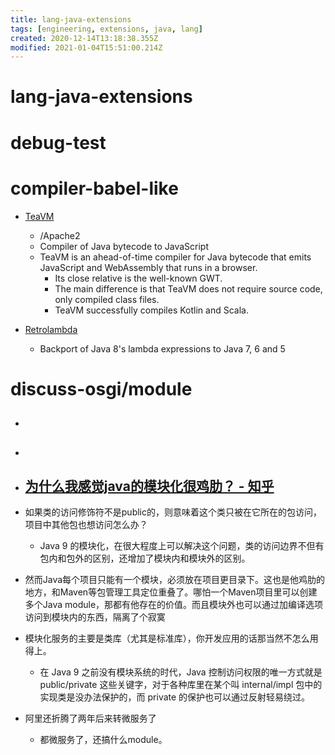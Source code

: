 ```yaml
---
title: lang-java-extensions
tags: [engineering, extensions, java, lang]
created: 2020-12-14T13:18:38.355Z
modified: 2021-01-04T15:51:00.214Z
---
```


# lang-java-extensions

# debug-test

# compiler-babel-like
- [TeaVM](https://github.com/konsoletyper/teavm) 
  - /Apache2
  - Compiler of Java bytecode to JavaScript
  - TeaVM is an ahead-of-time compiler for Java bytecode that emits JavaScript and WebAssembly that runs in a browser.
    - Its close relative is the well-known GWT. 
    - The main difference is that TeaVM does not require source code, only compiled class files.
    - TeaVM successfully compiles Kotlin and Scala.

- [Retrolambda](https://github.com/luontola/retrolambda)
  - Backport of Java 8's lambda expressions to Java 7, 6 and 5
# discuss-osgi/module
- ## 

- ## 

- ## [为什么我感觉java的模块化很鸡肋？ - 知乎](https://www.zhihu.com/question/608644195)
- 如果类的访问修饰符不是public的，则意味着这个类只被在它所在的包访问，项目中其他包也想访问怎么办？
  - Java 9 的模块化，在很大程度上可以解决这个问题，类的访问边界不但有包内和包外的区别，还增加了模块内和模块外的区别。
- 然而Java每个项目只能有一个模块，必须放在项目更目录下。这也是他鸡肋的地方，和Maven等包管理工具定位重叠了。哪怕一个Maven项目里可以创建多个Java module，那都有他存在的价值。而且模块外也可以通过加编译选项访问到模块内的东西，隔离了个寂寞

- 模块化服务的主要是类库（尤其是标准库），你开发应用的话那当然不怎么用得上。
  - 在 Java 9 之前没有模块系统的时代，Java 控制访问权限的唯一方式就是 public/private 这些关键字，对于各种库里在某个叫 internal/impl 包中的实现类是没办法保护的，而 private 的保护也可以通过反射轻易绕过。

- 阿里还折腾了两年后来转微服务了
  - 都微服务了，还搞什么module。
